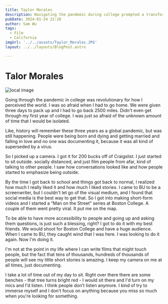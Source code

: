 ```yaml
---
title: Taylor Morales
description: Navigating the pandemic during college prompted a transformative shift in perception, leading Taylor to pick up a camera, observing and documenting people's lives from a distance.
pubDate: 2024-01-24 22:28
author: Sam Wu
tags:
  - Film
  - California
imgUrl: '../../assets/Taylor_Morales.JPG'
layout: ../../layouts/BlogPost.astro

---
```

# Talor Morales

![local image](/../src/assets/Taylor_Morales.JPG)

Going through the pandemic in college was revolutionary for how I perceived the world. I was so afraid when I had to go home. We were given three days to pack up and I had to go back 2500 miles. Didn't even get through my first year of college. I was just so afraid of the unknown amount of time that I would be isolated.

Like, history will remember these three years as a global pandemic, but was still happening. People were being born and dying and getting married and falling in love and no one was documenting it, because it was all kind of superseded by a virus.

So I picked up a camera. I got it for 200 bucks off of Craigslist. I just started to sit outside. socially distanced, and just film people from afar, kind of talking to other people. I saw how conversations looked like and how people started to emphasize being outside. 

By the time I got back to school and things got back to normal, I realized how much I really liked it and how much I liked stories. I came to BU to be a screenwriter, but I couldn't let go of the visual medium, and I found that social media is the best way to get that. So I got into making short-form videos and I started a “Man on the Street” series at Boston College. A couple of them went pretty viral. It put me on the map.

To be able to have more accessibility to people and going up and asking them questions, is just such a blessing, right? I got to do it with my best friends. We would shoot for Boston College and have a huge audience. When I came to BU, they caught wind that I was here. I was looking to do it again. Now I'm doing it.

I'm not at the point in my life where I can write films that might touch people, but the fact that tens of thousands, hundreds of thousands of people will see my little short stories is amazing. I keep my camera on me at all times, just documenting.

I take a lot of time out of my day to sit. Right over there there are some benches - that tree turns bright red - I would sit there and I'd turn on my mics and I'd listen. I think people don't listen anymore. I kind of try to immerse myself and I don't focus on anything because you miss so much when you're looking for something.
